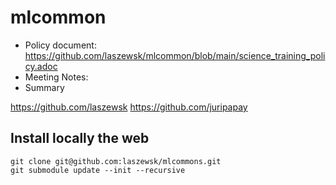# mlcommon

* Policy document: https://github.com/laszewsk/mlcommon/blob/main/science_training_policy.adoc
* Meeting Notes:
* Summary   



https://github.com/laszewsk
https://github.com/juripapay


## Install locally the web 

```
git clone git@github.com:laszewsk/mlcommons.git
git submodule update --init --recursive
```

